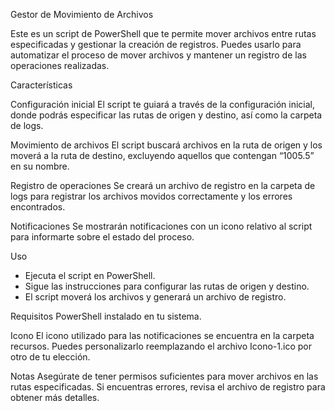 Gestor de Movimiento de Archivos

Este es un script de PowerShell que te permite mover archivos entre rutas especificadas y gestionar la creación de registros. Puedes usarlo para automatizar el proceso de mover archivos y mantener un registro de las operaciones realizadas.


Características

Configuración inicial
El script te guiará a través de la configuración inicial, donde podrás especificar las rutas de origen y destino, así como la carpeta de logs.

Movimiento de archivos
El script buscará archivos en la ruta de origen y los moverá a la ruta de destino, excluyendo aquellos que contengan “1005.5” en su nombre.

Registro de operaciones
Se creará un archivo de registro en la carpeta de logs para registrar los archivos movidos correctamente y los errores encontrados.

Notificaciones
Se mostrarán notificaciones con un icono relativo al script para informarte sobre el estado del proceso.


Uso
- Ejecuta el script en PowerShell.
- Sigue las instrucciones para configurar las rutas de origen y destino.
- El script moverá los archivos y generará un archivo de registro.


Requisitos
PowerShell instalado en tu sistema.


Icono
El icono utilizado para las notificaciones se encuentra en la carpeta recursos. Puedes personalizarlo reemplazando el archivo Icono-1.ico por otro de tu elección.

Notas
Asegúrate de tener permisos suficientes para mover archivos en las rutas especificadas.
Si encuentras errores, revisa el archivo de registro para obtener más detalles.
